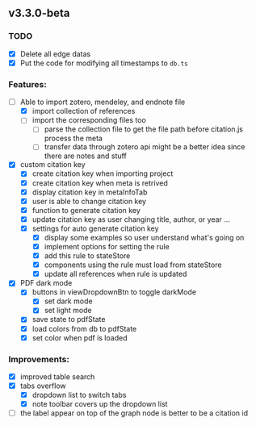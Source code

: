 ## v3.3.0-beta

### TODO

- [x] Delete all edge datas
- [x] Put the code for modifying all timestamps to `db.ts`

### Features:

- [ ] Able to import zotero, mendeley, and endnote file
  - [x] import collection of references
  - [ ] import the corresponding files too
    - [ ] parse the collection file to get the file path before citation.js process the meta
    - [ ] transfer data through zotero api might be a better idea since there are notes and stuff
- [x] custom citation key
  - [x] create citation key when importing project
  - [x] create citation key when meta is retrived
  - [x] display citation key in metaInfoTab
  - [x] user is able to change citation key
  - [x] function to generate citation key
  - [x] update citation key as user changing title, author, or year ...
  - [x] settings for auto generate citation key
    - [x] display some examples so user understand what's going on
    - [x] implement options for setting the rule
    - [x] add this rule to stateStore
    - [x] components using the rule must load from stateStore
    - [x] update all references when rule is updated
- [x] PDF dark mode
  - [x] buttons in viewDropdownBtn to toggle darkMode
    - [x] set dark mode
    - [x] set light mode
  - [x] save state to pdfState
  - [x] load colors from db to pdfState
  - [x] set color when pdf is loaded

### Improvements:

- [x] improved table search
- [x] tabs overflow
  - [x] dropdown list to switch tabs
  - [x] note toolbar covers up the dropdown list
- [ ] the label appear on top of the graph node is better to be a citation id
